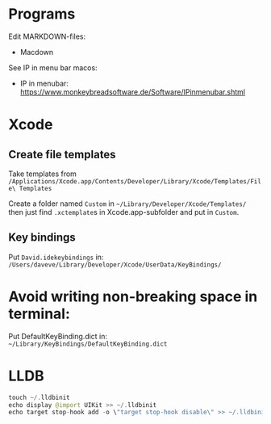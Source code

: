 # Programs

Edit MARKDOWN-files:

- Macdown

See IP in menu bar macos:

- IP in menubar:
  https://www.monkeybreadsoftware.de/Software/IPinmenubar.shtml


# Xcode

## Create file templates

Take templates from `/Applications/Xcode.app/Contents/Developer/Library/Xcode/Templates/File\ Templates`

Create a folder named `Custom` in `~/Library/Developer/Xcode/Templates/` then just find `.xctemplate`s in Xcode.app-subfolder and put in `Custom`.

## Key bindings

Put `David.idekeybindings` in:
`/Users/daveve/Library/Developer/Xcode/UserData/KeyBindings/`

# Avoid writing non-breaking space in terminal: 

Put DefaultKeyBinding.dict in:
`~/Library/KeyBindings/DefaultKeyBinding.dict`

# LLDB

```swift
touch ~/.lldbinit
echo display @import UIKit >> ~/.lldbinit
echo target stop-hook add -o \"target stop-hook disable\" >> ~/.lldbinit
```
